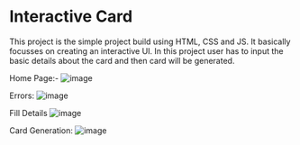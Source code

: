 # Interactive Card

This project is the simple project build using HTML, CSS and JS. It basically focusses on creating an interactive UI. In this project user has to input the basic details about the card and then card will be generated.

Home Page:-
![image](https://github.com/tejas11054/Interactive_Card/assets/140798292/69267d4d-c4a3-46cf-bae4-3e75e293798e)

Errors:
![image](https://github.com/tejas11054/Interactive_Card/assets/140798292/fddf7294-677c-4840-b762-1f0d839681ab)

Fill Details
![image](https://github.com/tejas11054/Interactive_Card/assets/140798292/56020b3d-4d74-4af2-bbef-5c4747fa900e)

Card Generation:
![image](https://github.com/tejas11054/Interactive_Card/assets/140798292/8098e390-732e-4fbc-bd8f-1a1fbff25512)
